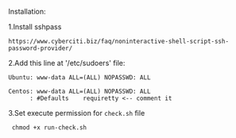 Installation:

1.Install sshpass 

	https://www.cyberciti.biz/faq/noninteractive-shell-script-ssh-password-provider/

2.Add this line at '/etc/sudoers' file:


	Ubuntu: www-data ALL=(ALL) NOPASSWD: ALL
	
	Centos: www-data ALL=(ALL) NOPASSWD: ALL
	      : #Defaults    requiretty <-- comment it
3.Set execute permission for `check.sh` file
	
	 chmod +x run-check.sh

